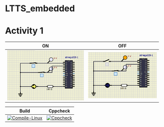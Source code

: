 # LTTS_embedded

# Activity 1


|ON|OFF|
|:--:|:--:|
|![ON](https://github.com/ShwetaGuptaa/LTTS_embedded/blob/main/simulation/ON.png)|![OFF](https://github.com/ShwetaGuptaa/LTTS_embedded/blob/main/simulation/OFF.png)|


|Build|Cppcheck|
|:--:|:--:|
|[![Compile-Linux](https://github.com/ShwetaGuptaa/LTTS_embedded/actions/workflows/Compile.yml/badge.svg)](https://github.com/ShwetaGuptaa/LTTS_embedded/actions/workflows/Compile.yml)|[![Cppcheck](https://github.com/ShwetaGuptaa/LTTS_embedded/actions/workflows/CodeQulaity.yml/badge.svg)](https://github.com/ShwetaGuptaa/LTTS_embedded/actions/workflows/CodeQulaity.yml)|
